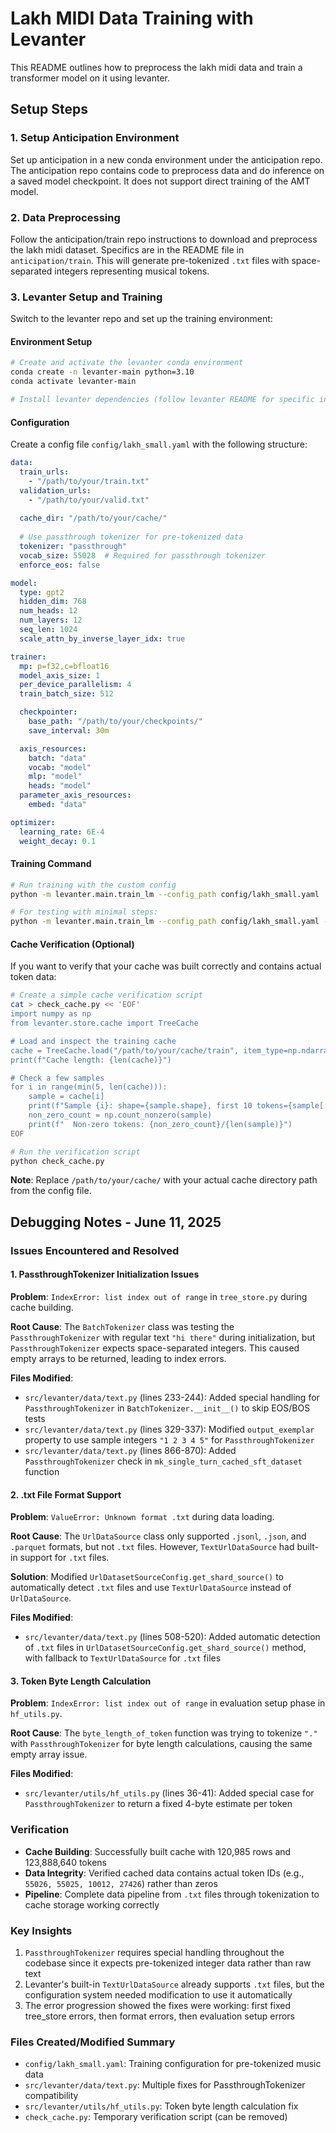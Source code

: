 # Lakh MIDI Data Training with Levanter

This README outlines how to preprocess the lakh midi data and train a transformer model on it using levanter.

## Setup Steps

### 1. Setup Anticipation Environment
Set up anticipation in a new conda environment under the anticipation repo. The anticipation repo contains code to preprocess data and do inference on a saved model checkpoint. It does not support direct training of the AMT model.

### 2. Data Preprocessing
Follow the anticipation/train repo instructions to download and preprocess the lakh midi dataset. Specifics are in the README file in `anticipation/train`. This will generate pre-tokenized `.txt` files with space-separated integers representing musical tokens.

### 3. Levanter Setup and Training
Switch to the levanter repo and set up the training environment:

#### Environment Setup
```bash
# Create and activate the levanter conda environment
conda create -n levanter-main python=3.10
conda activate levanter-main

# Install levanter dependencies (follow levanter README for specific instructions)
```

#### Configuration
Create a config file `config/lakh_small.yaml` with the following structure:
```yaml
data:
  train_urls:
    - "/path/to/your/train.txt"
  validation_urls:
    - "/path/to/your/valid.txt"
  
  cache_dir: "/path/to/your/cache/"
  
  # Use passthrough tokenizer for pre-tokenized data
  tokenizer: "passthrough"
  vocab_size: 55028  # Required for passthrough tokenizer
  enforce_eos: false

model:
  type: gpt2
  hidden_dim: 768
  num_heads: 12
  num_layers: 12
  seq_len: 1024
  scale_attn_by_inverse_layer_idx: true

trainer:
  mp: p=f32,c=bfloat16
  model_axis_size: 1
  per_device_parallelism: 4
  train_batch_size: 512

  checkpointer:
    base_path: "/path/to/your/checkpoints/"
    save_interval: 30m

  axis_resources:
    batch: "data"
    vocab: "model"
    mlp: "model"
    heads: "model"
  parameter_axis_resources:
    embed: "data"

optimizer:
  learning_rate: 6E-4
  weight_decay: 0.1
```

#### Training Command
```bash
# Run training with the custom config
python -m levanter.main.train_lm --config_path config/lakh_small.yaml

# For testing with minimal steps:
python -m levanter.main.train_lm --config_path config/lakh_small.yaml --trainer.num_train_steps 1
```

#### Cache Verification (Optional)
If you want to verify that your cache was built correctly and contains actual token data:

```bash
# Create a simple cache verification script
cat > check_cache.py << 'EOF'
import numpy as np
from levanter.store.cache import TreeCache

# Load and inspect the training cache
cache = TreeCache.load("/path/to/your/cache/train", item_type=np.ndarray)
print(f"Cache length: {len(cache)}")

# Check a few samples
for i in range(min(5, len(cache))):
    sample = cache[i]
    print(f"Sample {i}: shape={sample.shape}, first 10 tokens={sample[:10]}")
    non_zero_count = np.count_nonzero(sample)
    print(f"  Non-zero tokens: {non_zero_count}/{len(sample)}")
EOF

# Run the verification script
python check_cache.py
```

**Note**: Replace `/path/to/your/cache/` with your actual cache directory path from the config file.

## Debugging Notes - June 11, 2025

### Issues Encountered and Resolved

#### 1. PassthroughTokenizer Initialization Issues
**Problem**: `IndexError: list index out of range` in `tree_store.py` during cache building.

**Root Cause**: The `BatchTokenizer` class was testing the `PassthroughTokenizer` with regular text `"hi there"` during initialization, but `PassthroughTokenizer` expects space-separated integers. This caused empty arrays to be returned, leading to index errors.

**Files Modified**:
- `src/levanter/data/text.py` (lines 233-244): Added special handling for `PassthroughTokenizer` in `BatchTokenizer.__init__()` to skip EOS/BOS tests
- `src/levanter/data/text.py` (lines 329-337): Modified `output_exemplar` property to use sample integers `"1 2 3 4 5"` for `PassthroughTokenizer`
- `src/levanter/data/text.py` (lines 866-870): Added `PassthroughTokenizer` check in `mk_single_turn_cached_sft_dataset` function

#### 2. .txt File Format Support
**Problem**: `ValueError: Unknown format .txt` during data loading.

**Root Cause**: The `UrlDataSource` class only supported `.jsonl`, `.json`, and `.parquet` formats, but not `.txt` files. However, `TextUrlDataSource` had built-in support for `.txt` files.

**Solution**: Modified `UrlDatasetSourceConfig.get_shard_source()` to automatically detect `.txt` files and use `TextUrlDataSource` instead of `UrlDataSource`.

**Files Modified**:
- `src/levanter/data/text.py` (lines 508-520): Added automatic detection of `.txt` files in `UrlDatasetSourceConfig.get_shard_source()` method, with fallback to `TextUrlDataSource` for `.txt` files

#### 3. Token Byte Length Calculation
**Problem**: `IndexError: list index out of range` in evaluation setup phase in `hf_utils.py`.

**Root Cause**: The `byte_length_of_token` function was trying to tokenize `"."` with `PassthroughTokenizer` for byte length calculations, causing the same empty array issue.

**Files Modified**:
- `src/levanter/utils/hf_utils.py` (lines 36-41): Added special case for `PassthroughTokenizer` to return a fixed 4-byte estimate per token

### Verification
- **Cache Building**: Successfully built cache with 120,985 rows and 123,888,640 tokens
- **Data Integrity**: Verified cached data contains actual token IDs (e.g., `55026, 55025, 10012, 27426`) rather than zeros
- **Pipeline**: Complete data pipeline from `.txt` files through tokenization to cache storage working correctly

### Key Insights
1. `PassthroughTokenizer` requires special handling throughout the codebase since it expects pre-tokenized integer data rather than raw text
2. Levanter's built-in `TextUrlDataSource` already supports `.txt` files, but the configuration system needed modification to use it automatically
3. The error progression showed the fixes were working: first fixed tree_store errors, then format errors, then evaluation setup errors

### Files Created/Modified Summary
- `config/lakh_small.yaml`: Training configuration for pre-tokenized music data
- `src/levanter/data/text.py`: Multiple fixes for PassthroughTokenizer compatibility
- `src/levanter/utils/hf_utils.py`: Token byte length calculation fix
- `check_cache.py`: Temporary verification script (can be removed) 

